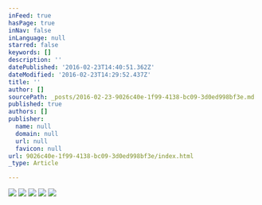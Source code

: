 ```yaml
---
inFeed: true
hasPage: true
inNav: false
inLanguage: null
starred: false
keywords: []
description: ''
datePublished: '2016-02-23T14:40:51.362Z'
dateModified: '2016-02-23T14:29:52.437Z'
title: ''
author: []
sourcePath: _posts/2016-02-23-9026c40e-1f99-4138-bc09-3d0ed998bf3e.md
published: true
authors: []
publisher:
  name: null
  domain: null
  url: null
  favicon: null
url: 9026c40e-1f99-4138-bc09-3d0ed998bf3e/index.html
_type: Article

---
```

![](https://the-grid-user-content.s3-us-west-2.amazonaws.com/a3e91e82-7f4e-4b2a-a5df-4058ac350908.jpg)
![](https://the-grid-user-content.s3-us-west-2.amazonaws.com/614251eb-b4e6-4ba4-8e07-42e83be957c1.jpg)
![](https://the-grid-user-content.s3-us-west-2.amazonaws.com/4fe8a691-3d67-4411-9e5c-e0fcda6ee61b.jpg)
![](https://the-grid-user-content.s3-us-west-2.amazonaws.com/4c6f3c8a-cc2f-482f-b239-dfcaa99a8ef3.jpg)
![](https://the-grid-user-content.s3-us-west-2.amazonaws.com/1bd747ee-e842-4df3-a085-6eb8a56e0984.jpg)